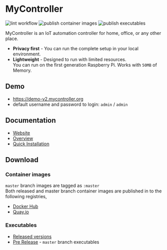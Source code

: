 # MyController
![lint workflow](https://github.com/mycontroller-org/backend/actions/workflows/lint.yaml/badge.svg)
![publish container images](https://github.com/mycontroller-org/backend/actions/workflows/publish_container_images.yaml/badge.svg)
![publish executables](https://github.com/mycontroller-org/backend/actions/workflows/publish_executables.yaml/badge.svg)

MyController is an IoT automation controller for home, office, or any other place.
* **Privacy first** - You can run the complete setup in your local environment.
* **Lightweight** - Designed to run with limited resources.<br> You can run on the first generation Raspberry Pi. Works with `50MB` of Memory.

## Demo
* https://demo-v2.mycontroller.org
* default username and password to login: `admin` / `admin`

## Documentation
* [Website](https://v2.mycontroller.org)
* [Overview](https://v2.mycontroller.org/docs/overview/)
* [Quick Installation](https://v2.mycontroller.org/docs/quick-installation/)

## Download
### Container images
`master` branch images are tagged as `:master`<br>
Both released and master branch container images are published in to the following registries,
  * [Docker Hub](https://hub.docker.com/u/mycontroller)
  * [Quay.io](https://quay.io/organization/mycontroller)

### Executables
* [Released versions](https://github.com/mycontroller-org/backend/releases)
* [Pre Release](https://download.mycontroller.org/v2/master/) - `master` branch executables
